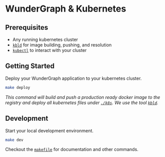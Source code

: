 # WunderGraph & Kubernetes

## Prerequisites

- Any running kubernetes cluster
- [`kbld`](https://carvel.dev/kbld/) for image building, pushing, and resolution
- [`kubectl`](https://kubernetes.io/de/docs/tasks/tools/install-kubectl/) to interact with your cluster

## Getting Started

Deploy your WunderGraph application to your kubernetes cluster.

```sh
make deploy
```

_This command will build and push a production ready docker image to the registry and deploy all kubernetes files under [`./k8s`](./k8s). We use the tool [`kbld`](https://carvel.dev/kbld/)._

## Development

Start your local development environment.

```sh
make dev
```

Checkout the [`makefile`](./Makefile) for documentation and other commands.